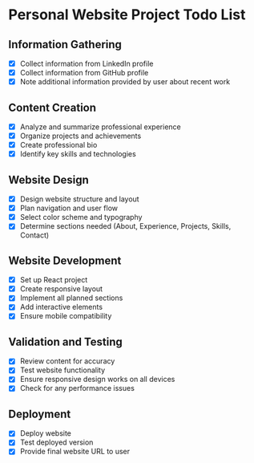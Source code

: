 # Personal Website Project Todo List

## Information Gathering
- [x] Collect information from LinkedIn profile
- [x] Collect information from GitHub profile
- [x] Note additional information provided by user about recent work

## Content Creation
- [x] Analyze and summarize professional experience
- [x] Organize projects and achievements
- [x] Create professional bio
- [x] Identify key skills and technologies

## Website Design
- [x] Design website structure and layout
- [x] Plan navigation and user flow
- [x] Select color scheme and typography
- [x] Determine sections needed (About, Experience, Projects, Skills, Contact)

## Website Development
- [x] Set up React project
- [x] Create responsive layout
- [x] Implement all planned sections
- [x] Add interactive elements
- [x] Ensure mobile compatibility

## Validation and Testing
- [x] Review content for accuracy
- [x] Test website functionality
- [x] Ensure responsive design works on all devices
- [x] Check for any performance issues

## Deployment
- [x] Deploy website
- [x] Test deployed version
- [x] Provide final website URL to user
